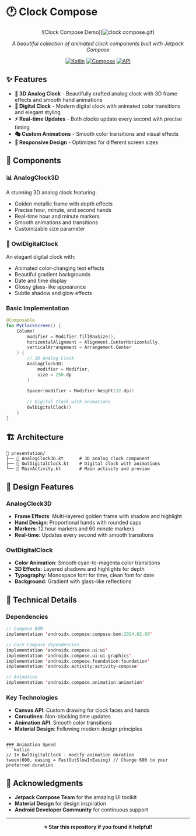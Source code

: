 # 🕐 Clock Compose

<div align="center">
  
  ![Clock Compose Demo](![clock compose](https://github.com/user-attachments/assets/80b80982-c047-430a-931b-870798fc982f).gif)
  
  *A beautiful collection of animated clock components built with Jetpack Compose*
  
  [![Kotlin](https://img.shields.io/badge/Kotlin-1.9.0-blue.svg)](https://kotlinlang.org)
  [![Compose](https://img.shields.io/badge/Jetpack%20Compose-2024.02.00-green.svg)](https://developer.android.com/jetpack/compose)
  [![API](https://img.shields.io/badge/API-26%2B-brightgreen.svg?style=flat)](https://android-arsenal.com/api?level=26)

</div>

## ✨ Features

- **🎨 3D Analog Clock** - Beautifully crafted analog clock with 3D frame effects and smooth hand animations
- **💫 Digital Clock** - Modern digital clock with animated color transitions and elegant styling
- **⚡ Real-time Updates** - Both clocks update every second with precise timing
- **🎭 Custom Animations** - Smooth color transitions and visual effects
- **📱 Responsive Design** - Optimized for different screen sizes

## 🚀 Components

### 📊 AnalogClock3D
A stunning 3D analog clock featuring:
- Golden metallic frame with depth effects
- Precise hour, minute, and second hands
- Real-time hour and minute markers
- Smooth animations and transitions
- Customizable size parameter

### 🔮 OwlDigitalClock
An elegant digital clock with:
- Animated color-changing text effects
- Beautiful gradient backgrounds
- Date and time display
- Glossy glass-like appearance
- Subtle shadow and glow effects

### Basic Implementation

```kotlin
@Composable
fun MyClockScreen() {
    Column(
        modifier = Modifier.fillMaxSize(),
        horizontalAlignment = Alignment.CenterHorizontally,
        verticalArrangement = Arrangement.Center
    ) {
        // 3D Analog Clock
        AnalogClock3D(
            modifier = Modifier,
            size = 250.dp
        )
        
        Spacer(modifier = Modifier.height(32.dp))
        
        // Digital Clock with animations
        OwlDigitalClock()
    }
}
```


## 🏗️ Architecture

```
📁 presentation/
├── 📄 AnalogClock3D.kt      # 3D analog clock component
├── 📄 OwlDigitalClock.kt    # Digital clock with animations
└── 📄 MainActivity.kt       # Main activity and preview
```

## 🎨 Design Features

### AnalogClock3D
- **Frame Effects**: Multi-layered golden frame with shadow and highlight
- **Hand Design**: Proportional hands with rounded caps
- **Markers**: 12 hour markers and 60 minute markers
- **Real-time**: Updates every second with smooth transitions

### OwlDigitalClock
- **Color Animation**: Smooth cyan-to-magenta color transitions
- **3D Effects**: Layered shadows and highlights for depth
- **Typography**: Monospace font for time, clean font for date
- **Background**: Gradient with glass-like reflections

## 🧰 Technical Details

### Dependencies
```kotlin
// Compose BOM
implementation 'androidx.compose:compose-bom:2024.02.00'

// Core Compose dependencies
implementation 'androidx.compose.ui:ui'
implementation 'androidx.compose.ui:ui-graphics'
implementation 'androidx.compose.foundation:foundation'
implementation 'androidx.activity:activity-compose'

// Animation
implementation 'androidx.compose.animation:animation'
```

### Key Technologies
- **Canvas API**: Custom drawing for clock faces and hands
- **Coroutines**: Non-blocking time updates
- **Animation API**: Smooth color transitions
- **Material Design**: Following modern design principles

```

### Animation Speed
```kotlin
// In OwlDigitalClock - modify animation duration
tween(600, easing = FastOutSlowInEasing) // Change 600 to your preferred duration
```


## 🙏 Acknowledgments

- **Jetpack Compose Team** for the amazing UI toolkit
- **Material Design** for design inspiration
- **Android Developer Community** for continuous support

---

<div align="center">
  <strong>⭐ Star this repository if you found it helpful!</strong>
</div>
